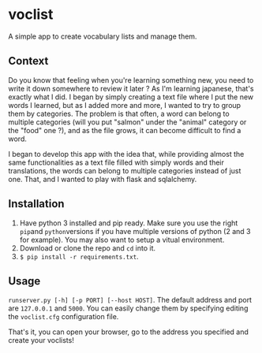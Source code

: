 # voclist
A simple app to create vocabulary lists and manage them.

## Context
Do you know that feeling when you're learning something new, you need to write it down somewhere to review it later ? 
As I'm learning japanese, that's exactly what I did. I began by simply creating a text file where I put the new words I learned, but
as I added more and more, I wanted to try to group them by categories. The problem is that often, a word can belong to multiple 
categories (will you put "salmon" under the "animal" category or the "food" one ?), and as the file grows, it can become 
difficult to find a word.

I began to develop this app with the idea that, while providing almost the same functionalities as a text file filled with simply 
words and their translations, the words can belong to multiple categories instead of just one.
That, and I wanted to play with flask and sqlalchemy.

## Installation
1. Have python 3 installed and pip ready. Make sure you use the right `pip`and `python`versions if you have multiple versions of python (2 and 3 for example). You may also want to setup a vitual environment.
2. Download or clone the repo and `cd` into it.
3. `$ pip install -r requirements.txt`.

## Usage
`runserver.py [-h] [-p PORT] [--host HOST]`. The default address and port are `127.0.0.1` and `5000`. You can easily change
them by specifying editing the `voclist.cfg` configuration file.

That's it, you can open your browser, go to the address you specified and create your voclists!
